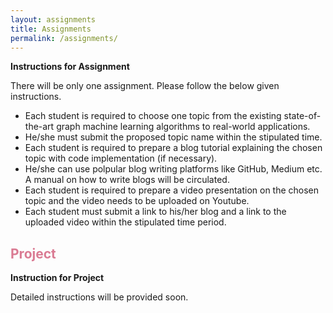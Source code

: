 ```yaml
---
layout: assignments
title: Assignments
permalink: /assignments/
---
```

**Instructions for Assignment**

There will be only one assignment. Please follow the below given instructions.
- Each student is required to choose one topic from the existing state-of-the-art graph machine learning algorithms to real-world applications. 
- He/she must submit the proposed topic name within the stipulated time.
- Each student is required to prepare a blog tutorial explaining the  chosen topic with code implementation (if necessary). 
- He/she can use polpular blog writing platforms like GitHub, Medium etc. A manual on how to write blogs will be circulated.
- Each student is required to prepare a video presentation on the chosen topic and the video needs to be uploaded on Youtube.
- Each student must submit a link to his/her blog and a link to the uploaded video within the stipulated time period.

<h2 style="color: #da7b93;"><b>Project</b></h2>

**Instruction for Project**

Detailed instructions will be provided soon.
